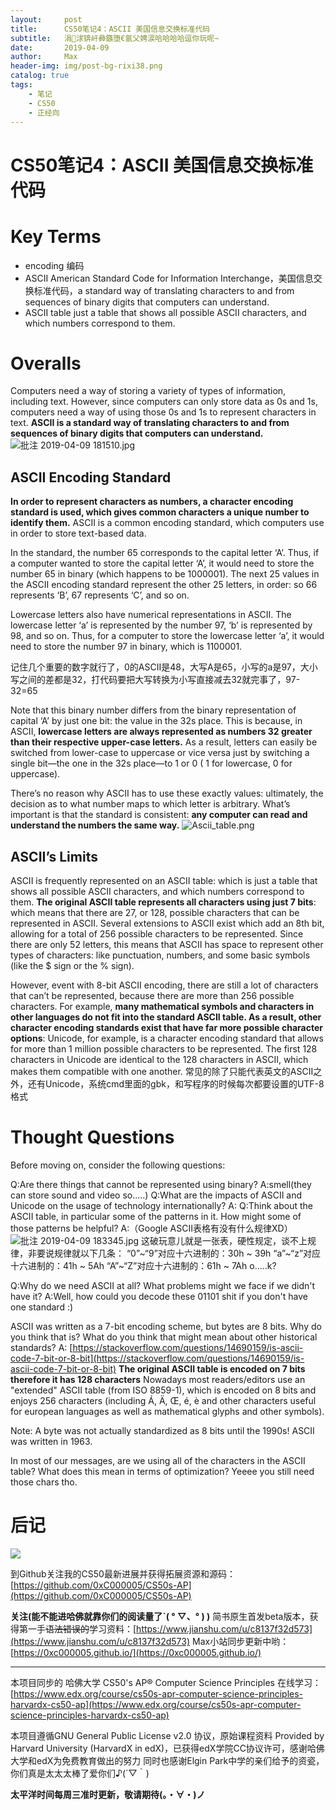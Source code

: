 ```yaml
---
layout:     post
title:      CS50笔记4：ASCII 美国信息交换标准代码
subtitle:   涓浗锛屽彜鏃堕€氬父娉涙哈哈哈哈逗你玩呢~
date:       2019-04-09
author:     Max
header-img: img/post-bg-rixi38.png
catalog: true
tags:
    - 笔记
    - CS50
    - 正经向
---
```

# CS50笔记4：ASCII 美国信息交换标准代码
# Key Terms
- encoding 编码
- ASCII American Standard Code for Information Interchange，美国信息交换标准代码，a standard way of translating characters to and from sequences of binary digits that computers can understand.
- ASCII table  just a table that shows all possible ASCII characters, and which numbers correspond to them.
# Overalls
Computers need a way of storing a variety of types of information, including text. However, since computers can only store data as 0s and 1s, computers need a way of using those 0s and 1s to represent characters in text. **ASCII is a standard way of translating characters to and from sequences of binary digits that computers can understand.**
![批注 2019-04-09 181510.jpg](https://upload-images.jianshu.io/upload_images/10219317-31a97a5646bc35ba.jpg?imageMogr2/auto-orient/strip%7CimageView2/2/w/1240)

## ASCII Encoding Standard
**In order to represent characters as numbers, a character encoding standard is used, which gives common characters a unique number to identify them.** ASCII is a common encoding standard, which computers use in order to store text-based data. 

In the standard, the number 65 corresponds to the capital letter 
‘A’. Thus, if a computer wanted to store the capital letter ‘A’, it would need to store the number 65 in binary (which happens to be 1000001). The next 25 values in the ASCII encoding standard represent the other 25 letters, in order: so 66 represents ‘B’, 67 represents ‘C’, and so on.

Lowercase letters also have numerical representations in ASCII. The lowercase letter ‘a’ is represented by the number 97, ‘b’ is represented by 98, and so on. Thus, for a computer to store the lowercase letter ‘a’, it would need to store the number 97 in binary, which is 1100001. 

记住几个重要的数字就行了，0的ASCII是48，大写A是65，小写的a是97，大小写之间的差都是32，打代码要把大写转换为小写直接减去32就完事了，97-32=65

Note that this binary number differs from the binary representation of capital ‘A’ by just one bit: the value in the 32s place. This is because, in ASCII, **lowercase letters are always represented as numbers 32 greater than their respective upper-case letters.** As a result, letters can easily be switched from lower-case to uppercase or vice versa just by switching a single bit—the one in the 32s place—to 1 or 0 ( 1 for lowercase, 0 for uppercase).

There’s no reason why ASCII has to use these exactly values: ultimately, the decision as to what number maps to which letter is arbitrary. What’s important is that the standard is consistent: **any computer can read and understand the numbers the same way.**
![Ascii_table.png](https://upload-images.jianshu.io/upload_images/10219317-06d23d9d92d67fde.png?imageMogr2/auto-orient/strip%7CimageView2/2/w/1240)

## ASCII’s Limits
ASCII is frequently represented on an ASCII table: which is just a table that shows all possible ASCII characters, and which numbers correspond to them.
**The original ASCII table represents all characters using just 7 bits**: which means that there are 27, or 128, possible characters that can be represented in ASCII. Several extensions to ASCII exist which add an 8th bit, allowing for a total of 256 possible characters to be represented. Since there are only 52 letters, this means that ASCII has space to represent other types of characters: like punctuation, numbers, and some basic symbols (like the $ sign or the % sign).

However, event with 8-bit ASCII encoding, there are still a lot of characters that can’t be represented, because there are more than 256 possible characters. For example, **many mathematical symbols and characters in other languages do not fit into the standard ASCII table. As a result, other character encoding standards exist that have far more possible character options**: Unicode, for example, is a character encoding standard that allows for more than 1 million possible characters to be represented. The first 128 characters in Unicode are identical to the 128 characters in ASCII, which makes them compatible with one another.
常见的除了只能代表英文的ASCII之外，还有Unicode，系统cmd里面的gbk，和写程序的时候每次都要设置的UTF-8格式

# Thought Questions
Before moving on, consider the following questions:

Q:Are there things that cannot be represented using binary?
A:smell(they can store sound and video so.....)
Q:What are the impacts of ASCII and Unicode on the usage of technology internationally?
A:
Q:Think about the ASCII table, in particular some of the patterns in it. How might some of those patterns be helpful?
A:（Google ASCII表格有没有什么规律XD）
![批注 2019-04-09 183345.jpg](https://upload-images.jianshu.io/upload_images/10219317-a6866fbfef3b7214.jpg?imageMogr2/auto-orient/strip%7CimageView2/2/w/1240)
这破玩意儿就是一张表，硬性规定，谈不上规律，非要说规律就以下几条：
“0”~“9”对应十六进制的：30h ~ 39h
“a”~“z”对应十六进制的：41h ~ 5Ah
“A”~“Z”对应十六进制的：61h ~ 7Ah
o.....k?

Q:Why do we need ASCII at all? What problems might we face if we didn't have it?
A:Well, how could you decode these 01101 shit if you don't have one standard :)

ASCII was written as a 7-bit encoding scheme, but bytes are 8 bits. Why do you think that is? What do you think that might mean about other historical standards?
A: [https://stackoverflow.com/questions/14690159/is-ascii-code-7-bit-or-8-bit](https://stackoverflow.com/questions/14690159/is-ascii-code-7-bit-or-8-bit)
**The original ASCII table is encoded on 7 bits therefore it has 128 characters**
Nowadays most readers/editors use an "extended" ASCII table (from ISO 8859-1), which is encoded on 8 bits and enjoys 256 characters (including Á, Ä, Œ, é, è and other characters useful for european languages as well as mathematical glyphs and other symbols).

Note: A byte was not actually standardized as 8 bits until the 1990s! ASCII was written in 1963.

In most of our messages, are we using all of the characters in the ASCII table? What does this mean in terms of optimization?
Yeeee you still need those chars tho.
# 后记

![](http://upload-images.jianshu.io/upload_images/10219317-6be18ac6068e7ad2.png?imageMogr2/auto-orient/strip%7CimageView2/2/w/1240)

到Github关注我的CS50最新进展并获得拓展资源和源码：[https://github.com/0xC000005/CS50s-AP](https://github.com/0xC000005/CS50s-AP)

**关注(能不能进哈佛就靠你们的阅读量了ˋ( ° ▽、° ) )**
简书原生首发beta版本，获得第一手~~语法错误的~~学习资料：[https://www.jianshu.com/u/c8137f32d573](https://www.jianshu.com/u/c8137f32d573)
Max小站同步更新中哟：[https://0xc000005.github.io/](https://0xc000005.github.io/)

___

本项目同步的 哈佛大学 CS50's AP® Computer Science Principles 在线学习：[https://www.edx.org/course/cs50s-apr-computer-science-principles-harvardx-cs50-ap](https://www.edx.org/course/cs50s-apr-computer-science-principles-harvardx-cs50-ap)

本项目遵循GNU General Public License v2.0 协议，原始课程资料 Provided by Harvard University (HarvardX in edX)，已获得edX学院CC协议许可，感谢哈佛大学和edX为免费教育做出的努力
同时也感谢Elgin Park中学的亲们给予的资瓷，你们真是太太太棒了爱你们♪(´▽｀)

**太平洋时间每周三准时更新，敬请期待(。・∀・)ノ**